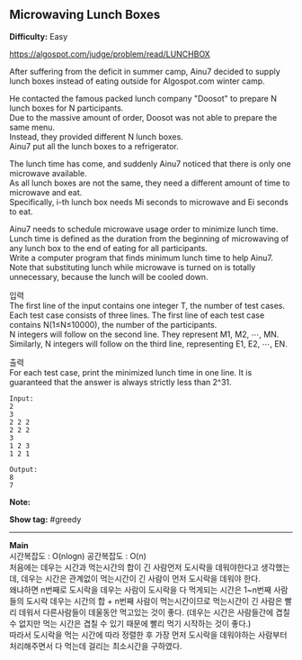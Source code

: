 ## Microwaving Lunch Boxes

**Difficulty:** Easy

https://algospot.com/judge/problem/read/LUNCHBOX

After suffering from the deficit in summer camp, Ainu7 decided to supply lunch boxes instead of eating outside for Algospot.com winter camp. <br/>

He contacted the famous packed lunch company "Doosot" to prepare N lunch boxes for N participants. <br/>
Due to the massive amount of order, Doosot was not able to prepare the same menu. <br/>
Instead, they provided different N lunch boxes. <br/>
Ainu7 put all the lunch boxes to a refrigerator. <br/>

The lunch time has come, and suddenly Ainu7 noticed that there is only one microwave available. <br/>
As all lunch boxes are not the same, they need a different amount of time to microwave and eat. <br/>
Specifically, i-th lunch box needs Mi seconds to microwave and Ei seconds to eat.

Ainu7 needs to schedule microwave usage order to minimize lunch time. <br/>
Lunch time is defined as the duration from the beginning of microwaving of any lunch box to the end of eating for all participants. <br/>
Write a computer program that finds minimum lunch time to help Ainu7. <br/>
Note that substituting lunch while microwave is turned on is totally unnecessary, because the lunch will be cooled down. <br/>

입력 <br/>
The first line of the input contains one integer T, the number of test cases. <br/>
Each test case consists of three lines. The first line of each test case contains N(1≤N≤10000), the number of the participants. <br/>
N integers will follow on the second line. They represent M1, M2, ⋯, MN. <br/>
Similarly, N integers will follow on the third line, representing E1, E2, ⋯, EN. <br/>

출력 <br/>
For each test case, print the minimized lunch time in one line. It is guaranteed that the answer is always strictly less than 2^31.

```
Input:
2
3
2 2 2
2 2 2
3
1 2 3
1 2 1

Output: 
8
7
```

**Note:**

**Show tag:** \#greedy

------------------------------------

**Main** <br/>
시간복잡도 : O(nlogn) 공간복잡도 : O(n) <br/>
처음에는 데우는 시간과 먹는시간의 합이 긴 사람먼저 도시락을 데워야한다고 생각했는데, 데우는 시간은 관계없이 먹는시간이 긴 사람이 먼저 도시락을 데워야 한다. <br/>
왜냐하면 n번째로 도시락을 데우는 사람이 도시락을 다 먹게되는 시간은 1~n번째 사람들의 도시락 데우는 시간의 합 + n번째 사람이 먹는시간이므로 먹는시간이 긴 사람은 빨리 데워서 다른사람들이 데울동안 먹고있는 것이 좋다. (데우는 시간은 사람들간에 겹칠 수 없지만 먹는 시간은 겹칠 수 있기 때문에 빨리 먹기 시작하는 것이 좋다.) <br/>
따라서 도시락을 먹는 시간에 따라 정렬한 후 가장 먼저 도시락을 데워야하는 사람부터 처리해주면서 다 먹는데 걸리는 최소시간을 구하였다.